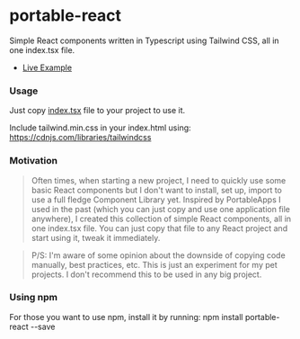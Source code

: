 # portable-react

Simple React components written in Typescript using Tailwind CSS, all in one index.tsx file.

- [Live Example](https://react-portable-example.vercel.app)

### Usage

Just copy [index.tsx](./portable-react/src/index.tsx) file to your project to use it.

Include tailwind.min.css in your index.html using: https://cdnjs.com/libraries/tailwindcss

### Motivation

> Often times, when starting a new project, I need to quickly use some basic React components but I don't want to install, set up, import to use a full fledge Component Library yet. Inspired by PortableApps I used in the past (which you can just copy and use one application file anywhere), I created this collection of simple React components, all in one index.tsx file. You can just copy that file to any React project and start using it, tweak it immediately.

> P/S: I'm aware of some opinion about the downside of copying code manually, best practices, etc. This is just an experiment for my pet projects. I don't recommend this to be used in any big project. 

### Using npm

For those you want to use npm, install it by running: npm install portable-react --save